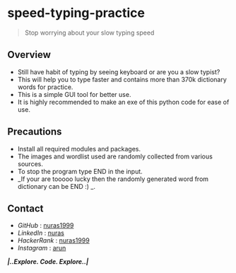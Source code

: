 # speed-typing-practice
> Stop worrying about your slow typing speed
## Overview
- Still have habit of typing by seeing keyboard or are you a slow typist?
- This will help you to type faster and contains more than 370k dictionary words for practice.
- This is a simple GUI tool for better use.
- It is highly recommended to make an exe of this python code for ease of use.

## Precautions
* Install all required modules and packages.
* The images and wordlist used are randomly collected from various sources.
* To stop the program type END in the input.
* _If your are tooooo lucky then the randomly generated word from dictionary can be END :) _.

## Contact
* _GitHub_ : [nuras1999](https://www.github.com/nuras1999)
* _LinkedIn_ : [nuras](https://www.linkedin.com/in/nuras)
* _HackerRank_ : [nuras1999](https://www.hackerrank.com/nuras1999)
* _Instagram_ : [arun](https://www.instagram.com/arun___.___)

**_|..Explore. Code. Explore..|_**

